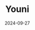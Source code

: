 ---  
layout: startup_page  
title: "Youni"  
id: "younichoice.com"  
permalink: "/youniyounichoice.com09272024/"  
website: "https://www.younichoice.com/"  
funding_round: "Seed"  
funding_amount: "€900K"  
investors: "Soulmates Ventures, Early Game Ventures"  
about: "Youni is an AI-powered edtech platform that helps students find and enter leading universities worldwide. It streamlines the admissions process by connecting students with universities based on mutual preferences and provides comprehensive support, including tutoring and educational advising. Youni boasts a 100% acceptance rate for its applicants and also assists universities in efficient candidate recruitment and scholarship allocation."  
markets: "Edtech, AI, Information Services (B2C), Application Software"  
hq: "Bucharest, Romania"  
founded_year: "2017"  
linkedin: "https://www.linkedin.com/company/younichoice"  
twitter: ""  
instagram: ""  
facebook: "https://www.facebook.com/younichoice"  
crunchbase: "https://www.crunchbase.com/organization/youni-25c2"  
pitchbook: "https://pitchbook.com/profiles/company/438355-54"  

date_display: "27-Sep-2024"  
date: "2024-09-27"

# SEO Optimization  
meta_title: "Youni - Seed Funding (€900K)"  
meta_description: "Youni, Youni is an AI-powered edtech platform that helps students find and enter leading universities worldwide. It streamlines the admissions process by con..."  
meta_keywords: "Youni, Edtech, AI, Information Services (B2C), Application Software, Seed funding"  
canonical_url: "https://startup.projectstartups.com/youniyounichoice.com09272024/"  
---